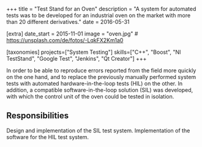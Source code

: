 +++
title = "Test Stand for an Oven"
description = "A system for automated tests was to be developed for an industrial oven on the market with more than 20 different derivatives."
date = 2016-05-31

[extra]
date_start = 2015-11-01
image = "oven.jpg" # https://unsplash.com/de/fotos/-LqkFX2Km1a0

[taxonomies]
projects=["System Testing"]
skills=["C++", "Boost", "NI TestStand", "Google Test", "Jenkins", "Qt Creator"]
+++

In order to be able to reproduce errors reported from the field more quickly on the one hand, and to replace the previously manually performed system tests with automated hardware-in-the-loop tests (HIL) on the other. In addition, a compatible software-in-the-loop solution (SIL) was developed, with which the control unit of the oven could be tested in isolation.

## Responsibilities

Design and implementation of the SIL test system. Implementation of the software for the HIL test system.
